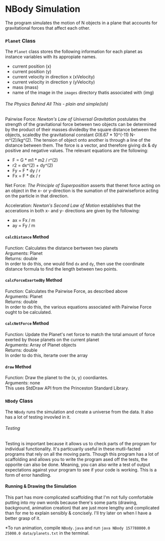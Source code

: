 # NBody Simulation
The program simulates the motion of N objects in a plane that accounts for gravitational forces that affect each other.

### `Planet` Class
The `Planet` class stores the following information for each planet as instance variables with its appropiate names.
- current position (x)
- current position (y)
- current velocity in direction x (xVelocity)
- current velocity in direction y (yVelocity)
- mass (mass)
- name of the image in the `images` directory thatis associated with (img)

###### The Physics Behind All This - plain and simple(ish)

Pairwise Force: *Newton's Law of Universal Gravitation* postulates the strength of the gravitational force between two objects can be determined by the product of their masses dividedby the square distance between the objects, scaledby the gravitational constant *G*(6.67 * 10^(-11) N-m^(2)/kg^(2). The tension of object onto another is through a line of the distance between them. 
The force is a vector, and therefore giving dx & dy positive and negative values. The relevant equations are the following:
- F = G * m1 * m2 / r^(2)
- r2 = dx^(2) + dy^(2)
- Fy = F * dy / r
- Fx = F * dx / r

Net Force: *The Principle of Superposition* asserts that thenet force acting on an object in the x- or y-direction is the sumation of the pairwiseforce acting on the particle in that direction.

Acceleration: *Newton's Second Law of Motion* establishes that the accerations in both x- and y- directions are given by the following:
- ax = Fx / m
- ay = Fy / m

#### `calcDistance` Method
Function: Calculates the distance bertween two planets <br/>
Arguments: Planet <br/>
Returns: double <br/>
In order to do this, one would find `dx` and `dy`, then use the coordinate distance formula to find the length between two points.

#### `calcForceExertedBy` Method
Function: Calculates the Pairwise Force, as described above<br/>
Arguments: Planet <br/>
Returns: double <br/>
In order to do this, the various equations associated with Pairwise Force ought to be calculated.

#### `calcNetForce` Method
Function: Update the Planet's net force to match the total amount of force exerted by those planets on the current planet <br/>
Arguments: Array of Planet objects <br/>
Returns: double <br/>
In order to do this, iterarte over the array

#### `draw` Method
Function: Draw the planet to the (x, y) coordiantes. <br/>
Arguments: none <br/>
This uses StdDraw API from the Princeston Standard Library. <br/>

### `NBody` Class
The `NBody` runs the simulation and create a universe from the data. It also has a lot of testing invovled in it.

###### Testing
Testing is important because it allows us to check parts of the program for individual functionality. It's particuarily useful in these mutli-facted programs that rely on all the moving parts. Though this program has a lot of scaffolding and allows you to write the program ased off the tests, the opporite can also be done. Meaning, you can also write a test of output expectations against your program to see if your code is working. This is a form of error handling.

#### Running & Drawing the Simulation
This part has more complicated scaffolding that I'm not fully comfortable putting into my own words because there's some parts (drawing, background, animation creation) that are just more lengthy and complicated than for me to explain sensibly & concisely. I'll try later on when I have a better grasp of it.

*To run animation, compile `NBody.java` and run `java NBody 157788000.0 25000.0 data/planets.txt` in the terminal.

